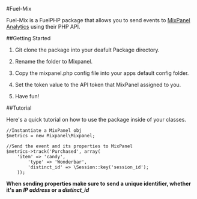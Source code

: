 #Fuel-Mix

Fuel-Mix is a FuelPHP package that allows you to send events to [MixPanel Analytics](http://mixpanel.com/) using their PHP API.

##Getting Started

1. Git clone the package into your deafult Package directory.

2. Rename the folder to Mixpanel.

3. Copy the mixpanel.php config file into your apps default config folder.

4. Set the token value to the API token that MixPanel assigned to you.

5. Have fun!

##Tutorial

Here's a quick tutorial on how to use the package inside of your classes.
```
//Instantiate a MixPanel obj
$metrics = new Mixpanel\Mixpanel;

//Send the event and its properties to MixPanel
$metrics->track('Purchased', array(
  	'item' => 'candy',
		'type' => 'Wonderbar',
		'distinct_id' => \Session::key('session_id');
	));

```
**When sending properties make sure to send a unique identifier, whether it's an _IP address_ or a _distinct_id_**
